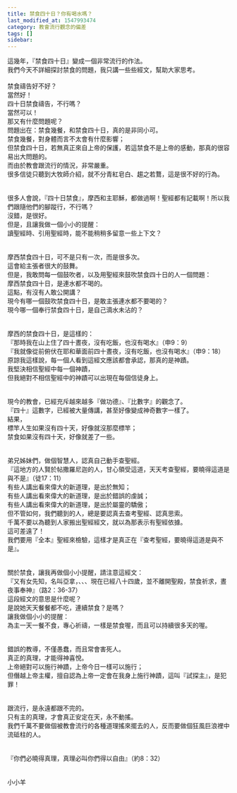 ```yaml
---
title: 禁食四十日？你有喝水嗎？
last_modified_at: 1547993474
category: 教會流行觀念的偏差
tags: []
sidebar: 
---
```


<p>這幾年，『禁食四十日』變成一個非常流行的作法。<br/>我們今天不詳細探討禁食的問題，我只講一些些經文，幫助大家思考。<br/><br/><!--more-->禁食禱告好不好？<br/>當然好！<br/>四十日禁食禱告，不行嗎？<br/>當然可以！<br/>那又有什麼問題呢？<br/>問題出在：禁食幾餐，和禁食四十日，真的是非同小可。<br/>禁食幾餐，對身體而言不太會有什麼影響；<br/>但禁食四十日，若無真正來自上帝的保護，若這禁食不是上帝的感動，那真的很容易出大問題的。<br/>而由於教會跟流行的情況，非常嚴重。<br/>很多信徒只聽到大牧師介紹，就不分青紅皂白、趨之若鶩，這是很不好的行為。<br/><br/><br/>很多人會說，『四十日禁食』，摩西和主耶穌，都做過啊！聖經都有記載啊！所以我們跟隨他們的腳蹤行，不行嗎？<br/>沒錯，是很好。<br/>但是，且讓我做一個小小的提醒：<br/>讀聖經時、引用聖經時，能不能稍稍多留意一些上下文？<br/><br/><br/>摩西禁食四十日，可不是只有一次，而是很多次。<br/>這會給主張者很大的鼓舞。<br/>但是，我敢問每一個鼓吹者，以及用聖經來鼓吹禁食四十日的人一個問題：<br/>摩西禁食四十日，是連水都不喝的。<br/>這點，有沒有人敢公開講？<br/>現今有哪一個鼓吹禁食四十日，是敢主張連水都不要喝的？<br/>現今哪一個奉行禁食四十日，是自己滴水未沾的？<br/><br/><br/>摩西的禁食四十日，是這樣的：<br/>『那時我在山上住了四十晝夜，沒有吃飯，也沒有喝水』（申9：9）<br/>『我就像從前俯伏在耶和華面前四十晝夜，沒有吃飯，也沒有喝水』（申9：18）<br/>原諒我這樣說，每一個人看到這經文應該都會承認，那真的是神蹟。<br/>我堅決相信聖經中每一個神蹟，<br/>但我絕對不相信聖經中的神蹟可以出現在每個信徒身上。<br/><br/><br/>現今的教會，已經充斥越來越多『做功德』、『比數字』的觀念了。<br/>『四十』這數字，已經被大量傳講，甚至好像變成神奇數字一樣了。<br/>結果， <br/>標竿人生如果沒有四十天，好像就沒那麼標竿；<br/>禁食如果沒有四十天，好像就差了一些。<br/><br/><br/>弟兄姊妹們，做個智慧人，認真自己動手查聖經。<br/>『這地方的人賢於帖撒羅尼迦的人，甘心領受這道，天天考查聖經，要曉得這道是與不是』（徒17：11）<br/>有些人講出看來偉大的新道理，是出於無知；<br/>有些人講出看來偉大的新道理，是出於錯誤的虔誠；<br/>有些人講出看來偉大的新道理，是出於屬靈的驕傲；<br/>但不管如何，我們聽到的人，總是要認真去查考聖經、認真思索。<br/>千萬不要以為聽到人家搬出聖經經文，就以為那表示有聖經依據。<br/>這可差遠了！<br/>我們要用『全本』聖經來檢驗，這樣才是真正在『查考聖經，要曉得這道是與不是』。<br/><br/><br/>關於禁食，讓我再做個小小提醒，請注意這經文：<br/>『又有女先知，名叫亞拿，、、、現在已經八十四歲，並不離開聖殿，禁食祈求，晝夜事奉神』（路2：36-37）<br/>這段經文的意思是什麼呢？<br/>是說她天天餐餐都不吃，連續禁食？是嗎？<br/>讓我做個小小的提醒：<br/>為主一天一餐不食，專心祈禱，一樣是禁食喔，而且可以持續很多天的喔。<br/><br/><br/>錯誤的教導，不僅愚蠢，而且常會害死人。<br/>真正的真理，才能得神喜悅。<br/>上帝絕對可以施行神蹟，上帝今日一樣可以施行；<br/>但僭越上帝主權，擅自認為上帝一定會在我身上施行神蹟，這叫『試探主』，是犯罪！<br/><br/><br/>跟流行，是永遠都跟不完的。<br/>只有主的真理，才會真正安定在天，永不動搖。<br/>我們千萬不要做個被教會流行的各種道理搖來擺去的人，反而要做個狂風巨浪裡中流砥柱的人。<br/><br/><br/>『你們必曉得真理，真理必叫你們得以自由』（約8：32）<br/><br/><br/>小小羊<br/><br/></p><p> </p><br/><br/>